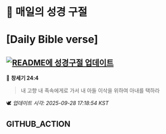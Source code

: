 # 🙏 매일의 성경 구절
# [Daily Bible verse]
## [![README에 성경구절 업데이트](https://github.com/DONGSUKA/first_test/actions/workflows/update-readme-bible.yml/badge.svg)](https://github.com/DONGSUKA/first_test/actions/workflows/update-readme-bible.yml)
<!-- START_BIBLE_VERSE -->
📖 **창세기 24:4**
> 내 고향 내 족속에게로 가서 내 아들 이삭을 위하여 아내를 택하라

🕊️ _업데이트 시각: 2025-09-28 17:18:54 KST_
  <!-- END_BIBLE_VERSE -->
## GITHUB_ACTION
